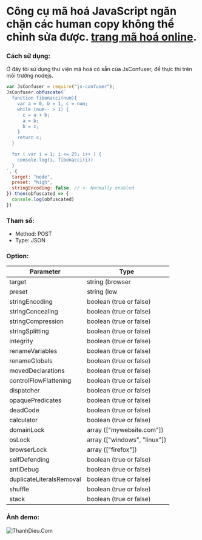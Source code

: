 # Công cụ mã hoá JavaScript ngăn chặn các human copy không thể chỉnh sửa được. [trang mã hoá online](https://fakebill.thanhdieutv.com/tools/obfuscate-javascript).

### Cách sử dụng:

Ở đây tôi sử dụng thư viện mã hoá có sẵn của JsConfuser, để thực thi trên môi trường nodejs.

```javascript
var JsConfuser = require("js-confuser");
JsConfuser.obfuscate(`
  function fibonacci(num){   
    var a = 0, b = 1, c = num;
    while (num-- > 1) {
      c = a + b;
      a = b;
      b = c;
    }
    return c;
  }

  for ( var i = 1; i <= 25; i++ ) {
    console.log(i, fibonacci(i))
  }
`, {
  target: "node",
  preset: "high",
  stringEncoding: false, // <- Normally enabled
}).then(obfuscated => {
  console.log(obfuscated)
})
```
### Tham số:
+ Method: POST
+ Type: JSON

### Option:
| Parameter | Type |
| --- | --- |
| target | string (browser | nodejs) |
| preset | string (low | medium | high) |
| stringEncoding | boolean (true or false) |
| stringConcealing | boolean (true or false) |
| stringCompression | boolean (true or false) |
| stringSplitting | boolean (true or false) |
| integrity | boolean (true or false) |
| renameVariables | boolean (true or false) |
| renameGlobals | boolean (true or false) |
| movedDeclarations | boolean (true or false) |
| controlFlowFlattening | boolean (true or false) |
| dispatcher | boolean (true or false) |
| opaquePredicates | boolean (true or false) |
| deadCode | boolean (true or false) |
| calculator | boolean (true or false) |
| domainLock | array (["mywebsite.com"]) |
| osLock | array (["windows", "linux"]) |
| browserLock | array (["firefox"]) |
| selfDefending | boolean (true or false) |
| antiDebug | boolean (true or false) |
| duplicateLiteralsRemoval | boolean (true or false) |
| shuffle | boolean (true or false) |
| stack | boolean (true or false) |

### Ảnh demo:

![ThanhDieu.Com](https://i.imgur.com/IIaj1gM.png)
